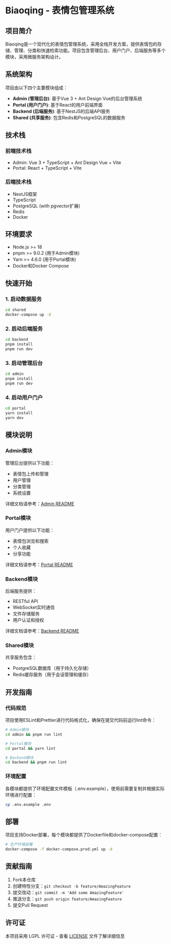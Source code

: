 # Biaoqing - 表情包管理系统

## 项目简介

Biaoqing是一个现代化的表情包管理系统，采用全栈开发方案，提供表情包的存储、管理、分类和快速检索功能。项目包含管理后台、用户门户、后端服务等多个模块，采用微服务架构设计。

## 系统架构

项目由以下四个主要模块组成：

- **Admin (管理后台)**: 基于Vue 3 + Ant Design Vue的后台管理系统
- **Portal (用户门户)**: 基于React的用户前端界面
- **Backend (后端服务)**: 基于NestJS的后端API服务
- **Shared (共享服务)**: 包含Redis和PostgreSQL的数据服务

## 技术栈

### 前端技术栈

- Admin: Vue 3 + TypeScript + Ant Design Vue + Vite
- Portal: React + TypeScript + Vite

### 后端技术栈

- NestJS框架
- TypeScript
- PostgreSQL (with pgvector扩展)
- Redis
- Docker

## 环境要求

- Node.js >= 18
- pnpm >= 9.0.2 (用于Admin模块)
- Yarn >= 4.6.0 (用于Portal模块)
- Docker和Docker Compose

## 快速开始

### 1. 启动数据服务

```bash
cd shared
docker-compose up -d
```

### 2. 启动后端服务

```bash
cd backend
pnpm install
pnpm run dev
```

### 3. 启动管理后台

```bash
cd admin
pnpm install
pnpm run dev
```

### 4. 启动用户门户

```bash
cd portal
yarn install
yarn dev
```

## 模块说明

### Admin模块

管理后台提供以下功能：
- 表情包上传和管理
- 用户管理
- 分类管理
- 系统设置

详细文档请参考：[Admin README](./admin/README.md)

### Portal模块

用户门户提供以下功能：
- 表情包浏览和搜索
- 个人收藏
- 分享功能

详细文档请参考：[Portal README](./portal/README.md)

### Backend模块

后端服务提供：
- RESTful API
- WebSocket实时通信
- 文件存储服务
- 用户认证和授权

详细文档请参考：[Backend README](./backend/README.md)

### Shared模块

共享服务包含：
- PostgreSQL数据库（用于持久化存储）
- Redis缓存服务（用于会话管理和缓存）

## 开发指南

### 代码规范

项目使用ESLint和Prettier进行代码格式化，确保在提交代码前运行lint命令：

```bash
# Admin模块
cd admin && pnpm run lint

# Portal模块
cd portal && yarn lint

# Backend模块
cd backend && pnpm run lint
```

### 环境配置

各模块都提供了环境配置文件模板（.env.example），使用前需要复制并根据实际环境进行配置：

```bash
cp .env.example .env
```

## 部署

项目支持Docker部署，每个模块都提供了Dockerfile和docker-compose配置：

```bash
# 生产环境部署
docker-compose -f docker-compose.prod.yml up -d
```

## 贡献指南

1. Fork本仓库
2. 创建特性分支：`git checkout -b feature/AmazingFeature`
3. 提交改动：`git commit -m 'Add some AmazingFeature'`
4. 推送分支：`git push origin feature/AmazingFeature`
5. 提交Pull Request

## 许可证

本项目采用 LGPL 许可证 - 查看 [LICENSE](LICENSE) 文件了解详细信息